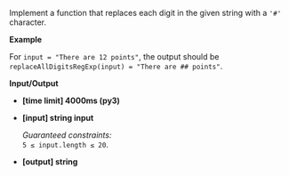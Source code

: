 <div class="markdown"><p>Implement a function that replaces each digit in the given string with a <code>'#'</code> character.</p>
<p><strong>Example</strong></p>
<p>For <code>input = "There are 12 points"</code>, the output should be<br>
<code>replaceAllDigitsRegExp(input) = "There are ## points"</code>.</p>
<p><strong>Input/Output</strong></p>
<ul>
<li><strong>[time limit] 4000ms (py3)</strong></li>
</ul>
<ul>
<li>
<p><strong>[input] string input</strong></p>
<p><em>Guaranteed constraints:</em><br>
<code>5 ≤ input.length ≤ 20</code>.</p>
</li>
<li>
<p><strong>[output] string</strong></p>
</li>
</ul>
</div>